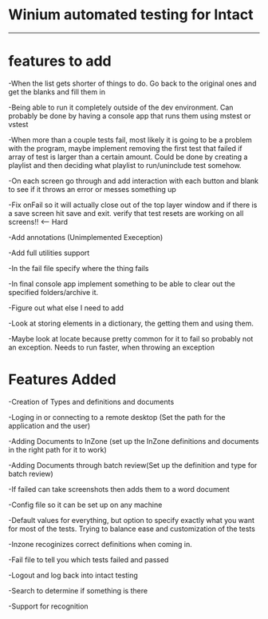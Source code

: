 # Winium automated testing for Intact
--------
# features to add
-When the list gets shorter of things to do. Go back to the original ones and get the blanks and fill them in 

-Being able to run it completely outside of the dev environment. Can probably be done by having a console app that runs them using mstest or vstest

-When more than a couple tests fail, most likely it is going to be a problem with the program, maybe implement removing the first test that failed if array of test is larger than a certain amount. Could be done by creating a playlist and then deciding what playlist to run/uninclude test somehow.

-On each screen go through and add interaction with each button and blank to see if it throws an error or messes something up

-Fix onFail so it will actually close out of the top layer window and if there is a save screen hit save and exit. verify that test resets are working on all screens!! <-- Hard

-Add annotations (Unimplemented Exeception)

-Add full utilities support

-In the fail file specify where the thing fails

-In final console app implement something to be able to clear out the specified folders/archive it.

-Figure out what else I need to add

-Look at storing elements in a dictionary, the getting them and using them. 

-Maybe look at locate because pretty common for it to fail so probably not an exception. Needs to run faster, when throwing an exception

# Features Added 

-Creation of Types and definitions and documents

-Loging in or connecting to a remote desktop (Set the path for the application and the user) 

-Adding Documents to InZone (set up the InZone definitions and documents in the right path for it to work)

-Adding Documents through batch review(Set up the definition and type for batch review)

-If failed can take screenshots then adds them to a word document

-Config file so it can be set up on any machine

-Default values for everything, but option to specify exactly what you want for most of the tests. Trying to balance ease and customization of the tests 

-Inzone recoginizes correct definitions when coming in. 

-Fail file to tell you which tests failed and passed

-Logout and log back into intact testing

-Search to determine if something is there

-Support for recognition

